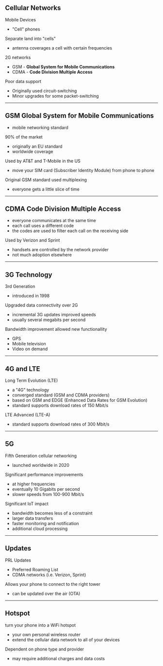 ## Cellular Networks 
Mobile Devices
- "Cell" phones

Separate land into "cells"
- antenna coverages a cell with certain frequencies 

2G networks 
- GSM - **Global System for Mobile Communications**
- CDMA - **Code Division Multiple Access**

Poor data support 
- Originally used circuit-switching 
- Minor upgrades for some packet-switching 
---
## GSM Global System for Mobile Communications 
- mobile networking standard 

90% of the market
- originally an EU standard 
- worldwide coverage 

Used by AT&T and T-Mobile in the US
- move your SIM card (Subscriber Identity Module) from phone to phone 

Original GSM standard used multiplexing
- everyone gets a little slice of time 
---
## CDMA Code Division Multiple Access 
- everyone communicates at the same time 
- each call uses a different code 
- the codes are used to filter each call on the receiving side 

Used by Verizon and Sprint
- handsets are controlled by the network provider 
- not much adoption elsewhere 
---
## 3G Technology 
3rd Generation 
- introduced in 1998

Upgraded data connectivity over 2G
- incremental 3G updates improved speeds 
- usually several megabits per second 

Bandwidth improvement allowed new functionallity
- GPS
- Mobile television 
- Video on demand 
---
## 4G and LTE 
Long Term Evolution (LTE)
- a "4G" technology 
- converged standard (GSM and CDMA providers)
- based on GSM and EDGE (Enhanced Data Rates for GSM Evolution)
- standard supports download rates of 150 Mbit/s

LTE Advanced (LTE-A)
- standard supports download rates of 300 Mbit/s 
---
## 5G 
Fifth Generation cellular networking 
- launched worldwide in 2020 

Significant performance improvements 
- at higher frequencies 
- eventually 10 Gigabits per second 
- slower speeds from 100-900 Mbit/s 

Significant IoT impact 
- bandwidth becomes less of a constraint 
- larger data transfers 
- faster monitoring and notification 
- additional cloud processing 
---
## Updates 
PRL Updates 
- Preferred Roaming List 
- CDMA networks (i.e. Verizon, Sprint)

Allows your phone to connect to the right tower 
- can be updated over the air (OTA)
---
## Hotspot 
turn your phone into a WiFi hotspot 
- your own personal wireless router 
- extend the cellular data network to all of your devices

Dependent on phone type and provider 
- may require additional charges and data costs 